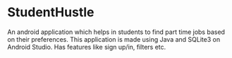 # StudentHustle
An android application which helps in students to find part time jobs based on their preferences. This application is made using Java and SQLite3 on Android Studio. Has features like sign up/in, filters etc.
